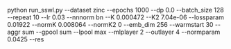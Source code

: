 python run_sswl.py --dataset zinc --epochs 1000  --dp 0.0 --batch_size 128 --repeat 10  --lr 0.03  --nnnorm bn  --K 0.000472 --K2 7.04e-06 --lossparam 0.01922 --normK 0.008064 --normK2 0 --emb_dim 256 --warmstart 30  --aggr sum --gpool sum --lpool max --mlplayer 2  --outlayer 4 --normparam 0.0425  --res 